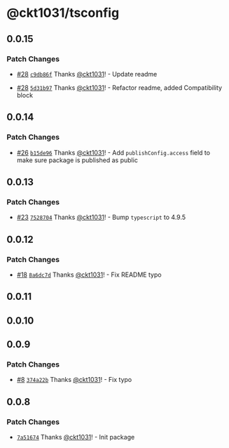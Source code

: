 # @ckt1031/tsconfig

## 0.0.15

### Patch Changes

- [#28](https://github.com/ckt1031/nodejs-config/pull/28) [`c9db86f`](https://github.com/ckt1031/nodejs-config/commit/c9db86f9b9e4ce3bec8f215a740afd8dbc5915db) Thanks [@ckt1031](https://github.com/ckt1031)! - Update readme

- [#28](https://github.com/ckt1031/nodejs-config/pull/28) [`5d31b97`](https://github.com/ckt1031/nodejs-config/commit/5d31b97d79457e0dc5d8c6ffc55455458715a551) Thanks [@ckt1031](https://github.com/ckt1031)! - Refactor readme, added Compatibility block

## 0.0.14

### Patch Changes

- [#26](https://github.com/ckt1031/nodejs-config/pull/26) [`b15de96`](https://github.com/ckt1031/nodejs-config/commit/b15de96ca6f844ebecab78a3442ea16837ca8720) Thanks [@ckt1031](https://github.com/ckt1031)! - Add `publishConfig.access` field to make sure package is published as public

## 0.0.13

### Patch Changes

- [#23](https://github.com/ckt1031/nodejs-config/pull/23) [`7528704`](https://github.com/ckt1031/nodejs-config/commit/75287041ac6ae0c55b645ff821e83e4cac60a453) Thanks [@ckt1031](https://github.com/ckt1031)! - Bump `typescript` to 4.9.5

## 0.0.12

### Patch Changes

- [#18](https://github.com/ckt1031/nodejs-config/pull/18) [`8a6dc7d`](https://github.com/ckt1031/nodejs-config/commit/8a6dc7dc02f2c67ecc9730c8e1a001af2940178c) Thanks [@ckt1031](https://github.com/ckt1031)! - Fix README typo

## 0.0.11

## 0.0.10

## 0.0.9

### Patch Changes

- [#8](https://github.com/ckt1031/nodejs-config/pull/8) [`374a22b`](https://github.com/ckt1031/nodejs-config/commit/374a22bea94f6f34228095c208a381a9d1ac01f1) Thanks [@ckt1031](https://github.com/ckt1031)! - Fix typo

## 0.0.8

### Patch Changes

- [`7a51674`](https://github.com/ckt1031/nodejs-config/commit/7a5167409ee870c89bdd5ec1b5ee17e94d5db165) Thanks [@ckt1031](https://github.com/ckt1031)! - Init package
